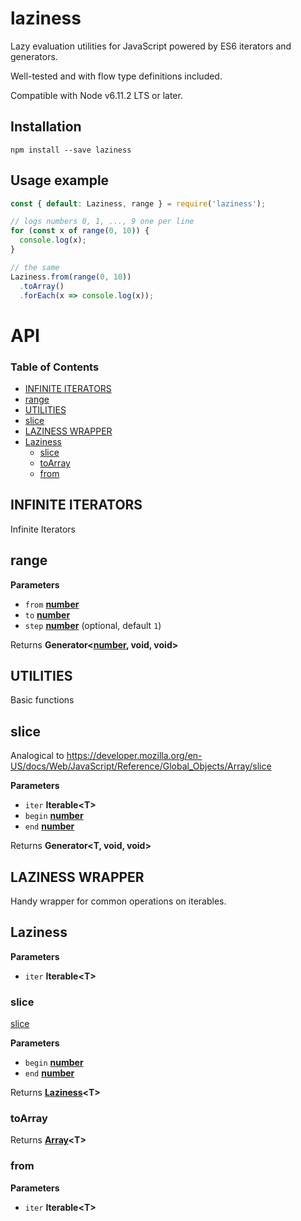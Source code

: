 # laziness

Lazy evaluation utilities for JavaScript powered by ES6 iterators and generators.

Well-tested and with flow type definitions included.

Compatible with Node v6.11.2 LTS or later.

## Installation

`npm install --save laziness`

## Usage example

```javascript
const { default: Laziness, range } = require('laziness');

// logs numbers 0, 1, ..., 9 one per line
for (const x of range(0, 10)) {
  console.log(x);
}

// the same
Laziness.from(range(0, 10))
  .toArray()
  .forEach(x => console.log(x));
```

# API

<!-- Generated by documentation.js. Update this documentation by updating the source code. -->

### Table of Contents

-   [INFINITE ITERATORS](#infinite-iterators)
-   [range](#range)
-   [UTILITIES](#utilities)
-   [slice](#slice)
-   [LAZINESS WRAPPER](#laziness-wrapper)
-   [Laziness](#laziness)
    -   [slice](#slice-1)
    -   [toArray](#toarray)
    -   [from](#from)

## INFINITE ITERATORS

Infinite Iterators


## range

**Parameters**

-   `from` **[number](https://developer.mozilla.org/en-US/docs/Web/JavaScript/Reference/Global_Objects/Number)** 
-   `to` **[number](https://developer.mozilla.org/en-US/docs/Web/JavaScript/Reference/Global_Objects/Number)** 
-   `step` **[number](https://developer.mozilla.org/en-US/docs/Web/JavaScript/Reference/Global_Objects/Number)**  (optional, default `1`)

Returns **Generator&lt;[number](https://developer.mozilla.org/en-US/docs/Web/JavaScript/Reference/Global_Objects/Number), void, void>** 

## UTILITIES

Basic functions


## slice

Analogical to
<https://developer.mozilla.org/en-US/docs/Web/JavaScript/Reference/Global_Objects/Array/slice>

**Parameters**

-   `iter` **Iterable&lt;T>** 
-   `begin` **[number](https://developer.mozilla.org/en-US/docs/Web/JavaScript/Reference/Global_Objects/Number)** 
-   `end` **[number](https://developer.mozilla.org/en-US/docs/Web/JavaScript/Reference/Global_Objects/Number)** 

Returns **Generator&lt;T, void, void>** 

## LAZINESS WRAPPER

Handy wrapper for common operations on iterables.


## Laziness

**Parameters**

-   `iter` **Iterable&lt;T>** 

### slice

[slice](#slice)

**Parameters**

-   `begin` **[number](https://developer.mozilla.org/en-US/docs/Web/JavaScript/Reference/Global_Objects/Number)** 
-   `end` **[number](https://developer.mozilla.org/en-US/docs/Web/JavaScript/Reference/Global_Objects/Number)** 

Returns **[Laziness](#laziness)&lt;T>** 

### toArray

Returns **[Array](https://developer.mozilla.org/en-US/docs/Web/JavaScript/Reference/Global_Objects/Array)&lt;T>** 

### from

**Parameters**

-   `iter` **Iterable&lt;T>** 
